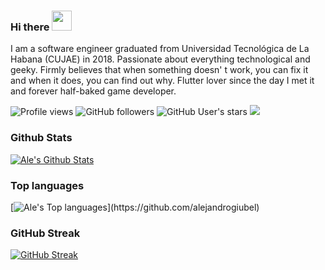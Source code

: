 ### Hi there <img src="https://files.aashutosh.dev/hey.gif" width="32px">


I am a software engineer graduated from Universidad Tecnológica de La Habana (CUJAE) in 2018. Passionate about everything technological and geeky. Firmly believes that when something doesn' t work, you can fix it and when it does, you can find out why. Flutter lover since the day I met it and forever half-baked game developer.

![Profile views](https://komarev.com/ghpvc/?username=alejandrogiubel&style=flat-square)
![GitHub followers](https://img.shields.io/github/followers/alejandrogiubel?style=social)
![GitHub User's stars](https://img.shields.io/github/stars/alejandrogiubel?style=social)
<a href="https://profile.codersrank.io/user/alejandrogiubel"><img src="https://img.shields.io/badge/CodersRank-67A4AC?style=flat&logo=CodersRank&logoColor=white"/></a>


### Github Stats

[![Ale's Github Stats](https://github-readme-stats.vercel.app/api?username=alejandrogiubel&count_private=true&theme=city_lights&show_icons=true)](https://github.com/alejandrogiubel)

### Top languages

[![Ale's Top languages](https://github-readme-stats.vercel.app/api?username=alejandrogiubel&count_private=true&theme=city_lights&show_icons=true(https://github-readme-stats.vercel.app/api/top-langs/?username=alejandrogiubel&hide=ShaderLab,HLSL&layout=compact&theme=github_dark&bg_color=181818&hide_border=true))](https://github.com/alejandrogiubel)

### GitHub Streak

[![GitHub Streak](http://github-readme-streak-stats.herokuapp.com?user=alejandrogiubel&theme=react&hide_border=true&date_format=M%20j%5B%2C%20Y%5D)](https://git.io/streak-stats)

